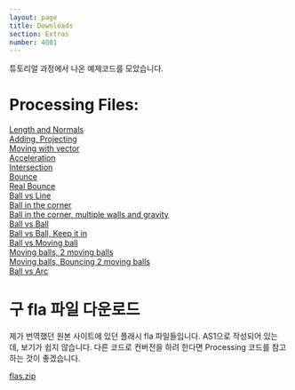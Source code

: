 ```yaml
---
layout: page
title: Downloads
section: Extras
number: 4001
---
```


튜토리얼 과정에서 나온 예제코드를 모았습니다.

# Processing Files:

[Length and Normals](../data/length_normals.pde)<br>
[Adding, Projecting](../data/adding_projecting.pde)<br>
[Moving with vector](../data/moving_with_vector.pde)<br>
[Acceleration](../data/acceleration.pde)<br>
[Intersection](../data/intersection.pde)<br>
[Bounce](../data/bounce.pde)<br>
[Real Bounce](../data/real_bounce.pde)<br>
[Ball vs Line](../data/ball_vs_line.pde)<br>
[Ball in the corner](../data/ball_in_the_corner.pde)<br>
[Ball in the corner, multiple walls and gravity](../data/ball_in_the_box.pde)<br>
[Ball vs Ball](../data/ball_vs_ball.pde)<br>
[Ball vs Ball, Keep it in](../data/ball_vs_ball_keep_it_in.pde)<br>
[Ball vs Moving ball](../data/ball_vs_moving_ball.pde)<br>
[Moving balls, 2 moving balls](../data/two_moving_balls.pde)<br>
[Moving balls, Bouncing 2 moving balls](../data/bouncing_2_moving_balls.pde)<br>
[Ball vs Arc](../data/ball_vs_arc.pde)


# 구 fla 파일 다운로드

제가 번역했던 원본 사이트에 있던 플래시 fla 파일들입니다. AS1으로 작성되어 있는 데, 보기가 쉽지 않습니다. 다른 코드로 컨버전을 하려 한다면 Processing 코드를 참고하는 것이 좋겠습니다.

[flas.zip](../data_old/flas.zip)

